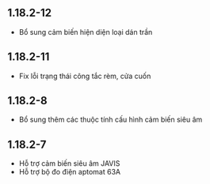 ## 1.18.2-12
- Bổ sung cảm biến hiện diện loại dán trần

## 1.18.2-11
- Fix lỗi trạng thái công tắc rèm, cửa cuốn

## 1.18.2-8
- Bổ sung thêm các thuộc tính cấu hình cảm biến siêu âm

## 1.18.2-7
- Hỗ trợ cảm biến siêu âm JAVIS
- Hỗ trợ bộ đo điện aptomat 63A


